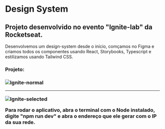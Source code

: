 <h1>Design System</h1>

<h2>Projeto desenvolvido no evento "Ignite-lab" da Rocketseat.</h2>

<p>Desenvolvemos um design-system desde o início, comçamos no Figma e criamos todos os componentes usando React, Storybooks, Typescript e estilizamos usando Tailwind CSS.</p>


<h3>Projeto:<h3/>
  
![Ignite-normal](https://user-images.githubusercontent.com/97999133/206821567-29cdfee7-5dec-4c72-854b-ff981224c6ab.png)
  
<hr/>
  
![Ignite-selected](https://user-images.githubusercontent.com/97999133/206821485-3d3079a7-7ae1-4efe-af3a-62ba6a78a1f3.png)

<p>Para rodar o aplicativo, abra o terminal com o Node instalado, digite "npm run dev" e abra o endereço que ele gerar com o IP da sua rede.</p>
